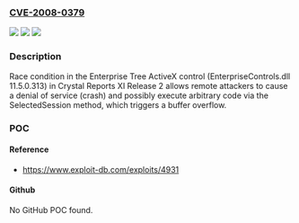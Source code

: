 ### [CVE-2008-0379](https://cve.mitre.org/cgi-bin/cvename.cgi?name=CVE-2008-0379)
![](https://img.shields.io/static/v1?label=Product&message=n%2Fa&color=blue)
![](https://img.shields.io/static/v1?label=Version&message=n%2Fa&color=blue)
![](https://img.shields.io/static/v1?label=Vulnerability&message=n%2Fa&color=brighgreen)

### Description

Race condition in the Enterprise Tree ActiveX control (EnterpriseControls.dll 11.5.0.313) in Crystal Reports XI Release 2 allows remote attackers to cause a denial of service (crash) and possibly execute arbitrary code via the SelectedSession method, which triggers a buffer overflow.

### POC

#### Reference
- https://www.exploit-db.com/exploits/4931

#### Github
No GitHub POC found.

